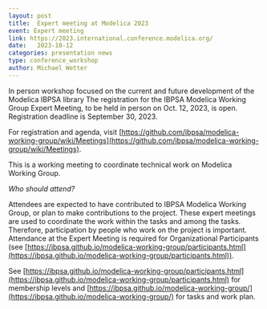 ```yaml
---
layout: post
title:  Expert meeting at Modelica 2023
event: Expert meeting
link: https://2023.international.conference.modelica.org/
date:   2023-10-12
categories: presentation news
type: conference_workshop
author: Michael Wetter
---
```


In person workshop focused on the current and future development of the Modelica IBPSA library
The registration for the IBPSA Modelica Working Group Expert Meeting, to be held in person on Oct. 12, 2023, is open.
Registration deadline is September 30, 2023.

<!--excerpt-->

For registration and agenda, visit
[https://github.com/ibpsa/modelica-working-group/wiki/Meetings](https://github.com/ibpsa/modelica-working-group/wiki/Meetings).

This is a working meeting to coordinate technical work on Modelica Working Group.

*Who should attend?*

Attendees are expected to have contributed to IBPSA Modelica Working Group, or plan to make contributions to the project.
These expert meetings are used to coordinate the work within the tasks and among the tasks.
Therefore, participation by people who work on the project is important.
Attendance at the Expert Meeting is required for Organizational Participants (see [https://ibpsa.github.io/modelica-working-group/participants.html](https://ibpsa.github.io/modelica-working-group/participants.html)).

See [https://ibpsa.github.io/modelica-working-group/participants.html](https://ibpsa.github.io/modelica-working-group/participants.html) for membership levels and
[https://ibpsa.github.io/modelica-working-group/](https://ibpsa.github.io/modelica-working-group/) for tasks and work plan.